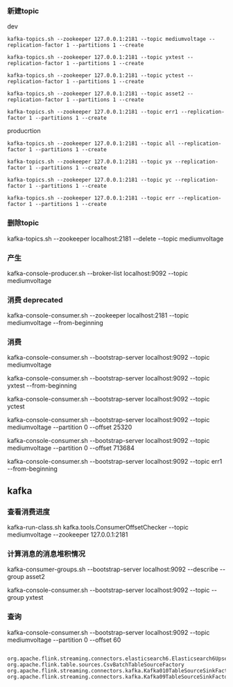 ###  新建topic

dev
``` 
kafka-topics.sh --zookeeper 127.0.0.1:2181 --topic mediumvoltage --replication-factor 1 --partitions 1 --create
    
kafka-topics.sh --zookeeper 127.0.0.1:2181 --topic yxtest --replication-factor 1 --partitions 1 --create

kafka-topics.sh --zookeeper 127.0.0.1:2181 --topic yctest --replication-factor 1 --partitions 1 --create

kafka-topics.sh --zookeeper 127.0.0.1:2181 --topic asset2 --replication-factor 1 --partitions 1 --create

kafka-topics.sh --zookeeper 127.0.0.1:2181 --topic err1 --replication-factor 1 --partitions 1 --create

```

    
producrtion
``` 
kafka-topics.sh --zookeeper 127.0.0.1:2181 --topic all --replication-factor 1 --partitions 1 --create

kafka-topics.sh --zookeeper 127.0.0.1:2181 --topic yx --replication-factor 1 --partitions 1 --create

kafka-topics.sh --zookeeper 127.0.0.1:2181 --topic yc --replication-factor 1 --partitions 1 --create

kafka-topics.sh --zookeeper 127.0.0.1:2181 --topic err --replication-factor 1 --partitions 1 --create

```



    
### 删除topic
kafka-topics.sh --zookeeper localhost:2181 --delete --topic mediumvoltage
    
###  产生
kafka-console-producer.sh --broker-list localhost:9092 --topic mediumvoltage

### 消费 deprecated
kafka-console-consumer.sh --zookeeper localhost:2181 --topic mediumvoltage --from-beginning
  
### 消费
kafka-console-consumer.sh --bootstrap-server localhost:9092 --topic mediumvoltage 

kafka-console-consumer.sh --bootstrap-server localhost:9092 --topic yxtest --from-beginning

kafka-console-consumer.sh --bootstrap-server localhost:9092 --topic yctest 

kafka-console-consumer.sh --bootstrap-server localhost:9092 --topic mediumvoltage --partition 0 --offset 25320

kafka-console-consumer.sh --bootstrap-server localhost:9092 --topic mediumvoltage --partition  0 --offset 713684

kafka-console-consumer.sh --bootstrap-server localhost:9092 --topic err1 --from-beginning



## kafka
### 查看消费进度
kafka-run-class.sh kafka.tools.ConsumerOffsetChecker --topic mediumvoltage  --zookeeper 127.0.0.1:2181  

### 计算消息的消息堆积情况
kafka-consumer-groups.sh --bootstrap-server localhost:9092 --describe --group asset2

kafka-console-consumer.sh --bootstrap-server localhost:9092 --topic --group yxtest

### 查询
kafka-console-consumer.sh --bootstrap-server localhost:9092 --topic mediumvoltage --partition 0 --offset 60
 




```

org.apache.flink.streaming.connectors.elasticsearch6.Elasticsearch6UpsertTableSinkFactory
org.apache.flink.table.sources.CsvBatchTableSourceFactory
org.apache.flink.streaming.connectors.kafka.Kafka010TableSourceSinkFactory
org.apache.flink.streaming.connectors.kafka.Kafka09TableSourceSinkFactory

```